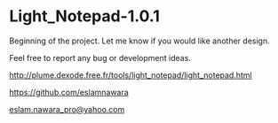 # Light_Notepad-1.0.1

Beginning of the project. Let me know if you would like another design.

Feel free to report any bug or development ideas.

http://plume.dexode.free.fr/tools/light_notepad/light_notepad.html

https://github.com/eslamnawara


eslam.nawara_pro@yahoo.com
